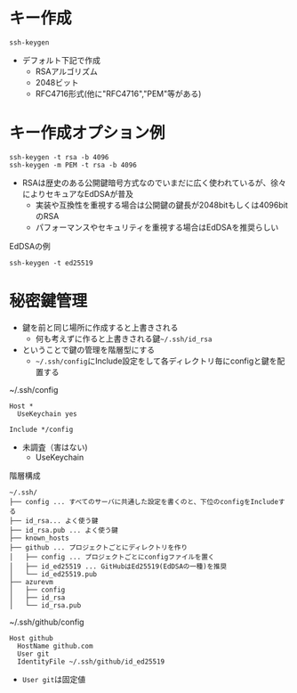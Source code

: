 # キー作成
```
ssh-keygen
```
- デフォルト下記で作成
    - RSAアルゴリズム
    - 2048ビット
    - RFC4716形式(他に"RFC4716","PEM"等がある)
# キー作成オプション例
```
ssh-keygen -t rsa -b 4096
ssh-keygen -m PEM -t rsa -b 4096
```
- RSAは歴史のある公開鍵暗号方式なのでいまだに広く使われているが、徐々によりセキュアなEdDSAが普及
    - 実装や互換性を重視する場合は公開鍵の鍵長が2048bitもしくは4096bitのRSA
    - パフォーマンスやセキュリティを重視する場合はEdDSAを推奨らしい

EdDSAの例
```
ssh-keygen -t ed25519
```

# 秘密鍵管理
- 鍵を前と同じ場所に作成すると上書きされる
    - 何も考えずに作ると上書きされる鍵`~/.ssh/id_rsa`
- ということで鍵の管理を階層型にする
    - `~/.ssh/config`にInclude設定をして各ディレクトリ毎にconfigと鍵を配置する

~/.ssh/config
```
Host *
  UseKeychain yes

Include */config
```
- 未調査（害はない)
    - UseKeychain

階層構成
```
~/.ssh/
├── config ... すべてのサーバに共通した設定を書くのと、下位のconfigをIncludeする
├── id_rsa... よく使う鍵
├── id_rsa.pub ... よく使う鍵
├── known_hosts
├── github ... プロジェクトごとにディレクトリを作り
│   ├── config ... プロジェクトごとにconfigファイルを置く
│   ├── id_ed25519 ... GitHubはEd25519(EdDSAの一種)を推奨
│   └── id_ed25519.pub
├── azurevm
│   ├── config
│   ├── id_rsa
│   └── id_rsa.pub
```
~/.ssh/github/config
```
Host github 
  HostName github.com
  User git
  IdentityFile ~/.ssh/github/id_ed25519
```
- `User git`は固定値